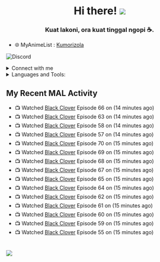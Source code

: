 <h1 align="center">Hi there! <img src="https://media.giphy.com/media/hvRJCLFzcasrR4ia7z/giphy.gif" width="25px"> </h1>
<h3 align="center">Kuat lakoni, ora kuat tinggal ngopi ☕.</h3>

- 🌐 MyAnimeList : [Kumorizola](https://myanimelist.net/animelist/Kumorizola)

![Discord](https://discord.c99.nl/widget/theme-3/761213268009943051.png)
<details>
      <summary>Connect with me</summary>
    <p align="left">
        <a href="https://www.facebook.com/kumori.hartley.1" target="blank"><img align="center"
                src="https://raw.githubusercontent.com/rahuldkjain/github-profile-readme-generator/master/src/images/icons/Social/facebook.svg"
                alt="kumori hartley" height="30" width="40" /></a>
        <a href="https://www.instagram.com/kumorizola/" target="blank"><img align="center"
                src="https://raw.githubusercontent.com/rahuldkjain/github-profile-readme-generator/master/src/images/icons/Social/instagram.svg"
                alt="kumorizola" height="30" width="40" /></a>
        <a href="https://discord.com" target="blank"><img align="center"
                src="https://raw.githubusercontent.com/rahuldkjain/github-profile-readme-generator/master/src/images/icons/Social/discord.svg"
                alt="Kumori#5882" height="30" width="40" /></a>
    </p>
</details>

<details>
    <summary align="left">Languages and Tools:</summary>
<p align="left">
      <a href="https://www.w3schools.com/css/" target="_blank">
        <img src="https://raw.githubusercontent.com/devicons/devicon/master/icons/css3/css3-original-wordmark.svg"
            alt="css3" width="40" height="40" /> </a> <a href="https://www.w3.org/html/" target="_blank"> <img
            src="https://raw.githubusercontent.com/devicons/devicon/master/icons/html5/html5-original-wordmark.svg"
            alt="html5" width="40" height="40" /> </a> <a href="https://www.java.com" target="_blank"> <img
            src="https://raw.githubusercontent.com/devicons/devicon/master/icons/java/java-original.svg" alt="java"
            width="40" height="40" /> </a> <a href="https://developer.mozilla.org/en-US/docs/Web/JavaScript"
            target="_blank"> <img
            src="https://raw.githubusercontent.com/devicons/devicon/master/icons/javascript/javascript-original.svg"
            alt="javascript" width="40" height="40" /> </a> <a href="https://nodejs.org" target="_blank"> <img
            src="https://raw.githubusercontent.com/devicons/devicon/master/icons/nodejs/nodejs-original-wordmark.svg"
            alt="nodejs" width="40" height="40" /> </a> <a href="https://www.python.org" target="_blank"> <img
            src="https://raw.githubusercontent.com/devicons/devicon/master/icons/python/python-original.svg"
            alt="python" width="40" height="40" /> </a> <a href="https://www.typescriptlang.org/" target="_blank"> <img
            src="https://raw.githubusercontent.com/devicons/devicon/master/icons/typescript/typescript-original.svg" 
            alt="typescript" width="40" height="40" /> </a> <a href="https://www.photoshop.com/en" target="_blank"> <img
            src="https://upload.wikimedia.org/wikipedia/commons/a/af/Adobe_Photoshop_CC_icon.svg" alt="photoshop" width="40" height="40"/> </a>
            <a href="https://www.adobe.com/products/premiere.html" target="_blank"> <img
            src="https://upload.wikimedia.org/wikipedia/commons/4/40/Adobe_Premiere_Pro_CC_icon.svg" alt="Premiere pro" width="40" height="40"/> </a>
            <a href="https://www.adobe.com/in/products/illustrator.html" target="_blank"> <img 
            src="https://upload.wikimedia.org/wikipedia/commons/f/fb/Adobe_Illustrator_CC_icon.svg" alt="illustrator" width="40" height="40"/> </a>
      
 </details>
 
 <h2> My Recent MAL Activity</h2>
<!-- MAL_ACTIVITY:start -->

- 📺 Watched [Black Clover](https://MyAnimeList.net/anime.php?id=34572) Episode 66 on (14 minutes ago)
- 📺 Watched [Black Clover](https://MyAnimeList.net/anime.php?id=34572) Episode 63 on (14 minutes ago)
- 📺 Watched [Black Clover](https://MyAnimeList.net/anime.php?id=34572) Episode 58 on (14 minutes ago)
- 📺 Watched [Black Clover](https://MyAnimeList.net/anime.php?id=34572) Episode 57 on (14 minutes ago)
- 📺 Watched [Black Clover](https://MyAnimeList.net/anime.php?id=34572) Episode 70 on (15 minutes ago)
- 📺 Watched [Black Clover](https://MyAnimeList.net/anime.php?id=34572) Episode 69 on (15 minutes ago)
- 📺 Watched [Black Clover](https://MyAnimeList.net/anime.php?id=34572) Episode 68 on (15 minutes ago)
- 📺 Watched [Black Clover](https://MyAnimeList.net/anime.php?id=34572) Episode 67 on (15 minutes ago)
- 📺 Watched [Black Clover](https://MyAnimeList.net/anime.php?id=34572) Episode 65 on (15 minutes ago)
- 📺 Watched [Black Clover](https://MyAnimeList.net/anime.php?id=34572) Episode 64 on (15 minutes ago)
- 📺 Watched [Black Clover](https://MyAnimeList.net/anime.php?id=34572) Episode 62 on (15 minutes ago)
- 📺 Watched [Black Clover](https://MyAnimeList.net/anime.php?id=34572) Episode 61 on (15 minutes ago)
- 📺 Watched [Black Clover](https://MyAnimeList.net/anime.php?id=34572) Episode 60 on (15 minutes ago)
- 📺 Watched [Black Clover](https://MyAnimeList.net/anime.php?id=34572) Episode 59 on (15 minutes ago)
- 📺 Watched [Black Clover](https://MyAnimeList.net/anime.php?id=34572) Episode 55 on (15 minutes ago)

<!-- MAL_ACTIVITY:end -->

  
<h2 align="left"> <img src="https://media.discordapp.net/attachments/918405470073520168/919220018355523584/ezgif.com-gif-maker_1.gif">
